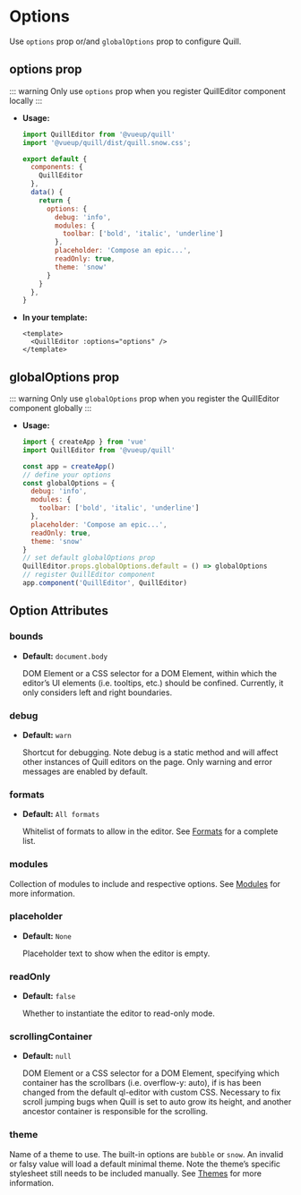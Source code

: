 # Options

Use `options` prop or/and `globalOptions` prop to configure Quill.

## options prop

::: warning
Only use `options` prop when you register QuillEditor component locally
:::

- **Usage:**
  ``` javascript
  import QuillEditor from '@vueup/quill'
  import '@vueup/quill/dist/quill.snow.css';

  export default {
    components: {
      QuillEditor
    },
    data() {
      return { 
        options: {
          debug: 'info',
          modules: {
            toolbar: ['bold', 'italic', 'underline']
          },
          placeholder: 'Compose an epic...',
          readOnly: true,
          theme: 'snow'
        }
      }
    },
  }
  ```

- **In your template:**

  ``` vue
  <template>
    <QuillEditor :options="options" />
  </template>
  ```

## globalOptions prop

::: warning
Only use `globalOptions` prop when you register the QuillEditor component globally
:::

- **Usage:**

  ``` js
  import { createApp } from 'vue'
  import QuillEditor from '@vueup/quill'

  const app = createApp()
  // define your options
  const globalOptions = {
    debug: 'info',
    modules: {
      toolbar: ['bold', 'italic', 'underline']
    },
    placeholder: 'Compose an epic...',
    readOnly: true,
    theme: 'snow'
  }
  // set default globalOptions prop
  QuillEditor.props.globalOptions.default = () => globalOptions
  // register QuillEditor component
  app.component('QuillEditor', QuillEditor)
  ```

## Option Attributes

### bounds
- **Default:** `document.body`

  DOM Element or a CSS selector for a DOM Element, within which the editor’s UI elements (i.e. tooltips, etc.) should be confined. Currently, it only considers left and right boundaries.

### debug
- **Default:** `warn`

  Shortcut for debugging. Note debug is a static method and will affect other instances of Quill editors on the page. Only warning and error messages are enabled by default.

### formats
- **Default:** `All formats`

  Whitelist of formats to allow in the editor. See [Formats](https://quilljs.com/docs/formats/) for a complete list.

### modules
  Collection of modules to include and respective options. See [Modules](https://quilljs.com/docs/modules/) for more information.

### placeholder
- **Default:** `None`

  Placeholder text to show when the editor is empty.

### readOnly
- **Default:** `false`

  Whether to instantiate the editor to read-only mode.

### scrollingContainer
- **Default:** `null`

  DOM Element or a CSS selector for a DOM Element, specifying which container has the scrollbars (i.e. overflow-y: auto), if is has been changed from the default ql-editor with custom CSS. Necessary to fix scroll jumping bugs when Quill is set to auto grow its height, and another ancestor container is responsible for the scrolling.

### theme
Name of a theme to use. The built-in options are `bubble` or `snow`. An invalid or falsy value will load a default minimal theme. Note the theme’s specific stylesheet still needs to be included manually. See [Themes](themes.md) for more information.